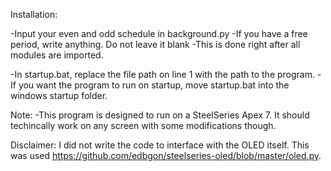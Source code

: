 Installation:

-Input your even and odd schedule in background.py
  -If you have a free period, write anything. Do not leave it blank
  -This is done right after all modules are imported. 


-In startup.bat, replace the file path on line 1 with the path to the program. 
-If you want the program to run on startup, move startup.bat into the windows startup folder.

Note: 
-This program is designed to run on a SteelSeries Apex 7. It should techincally work on any screen with some modifications though. 


Disclaimer: I did not write the code to interface with the OLED itself. This was used https://github.com/edbgon/steelseries-oled/blob/master/oled.py. 
